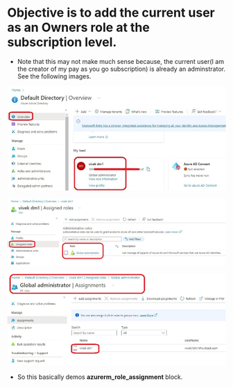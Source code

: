 # Objective is to add the current user as an Owners role at the subscription level.

- Note that this may not make much sense because, the current user(I am the creator of my pay as you go subscription) is already an adminstrator. See the following images.

![Role of the current user](./images/20Aad10.jpg)

![Role of the current user](./images/20Aad20.jpg)

![Role of the current user](./images/20Aad30.jpg)

- So this basically demos **azurerm_role_assignment** block.



